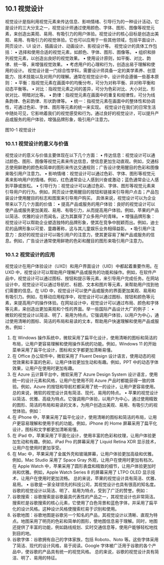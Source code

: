 ## 10.1 视觉设计

视觉设计是指利用视觉元素来传达信息、影响情绪、引导行为的一种设计活动，它是设计的三大分支之一，视觉设计师通过使用颜色、字体、图形、图像等视觉元素，来创造出美观、易用、有吸引力的用户体验。视觉设计的核心目标是创造出美观、易用、有吸引力的视觉体验。它也可以应用于一些其他领域，包括平面设计、网页设计、UI 设计、插画设计、动画设计、影视设计等。
视觉设计的具体工作包括：
•	选择和使用合适的视觉元素，如颜色、字体、图形、图像等。
•	组织和排列视觉元素，以创造出良好的视觉效果。
•	使用设计原则，如平衡、对比、韵律、统一等，来增强视觉效果。
•	考虑用户的心理和行为，创造出易于理解和使用的设计。
视觉设计是一门综合性学科，需要设计师具备一定的美学素养、创意能力、技术技能以及对用户的理解。通常在视觉设计中，设计师会遵循一些基本原则：
•	平衡：指视觉元素在画面中的均衡分布，可分为对称平衡、非对称平衡和动态平衡等。
•	对比：指视觉元素之间的差异，可分为色彩对比、大小对比、形状对比、明暗对比等。
•	韵律：指视觉元素在画面中的重复和规律性，可分为线条韵律、色彩韵律、形状韵律等。
•	统一：指视觉元素在画面中的整体性和协调性，可通过色彩、字体、图形等元素的统一来实现。
视觉设计在我们的日常生活中随处可见，它影响着我们的视觉感受和行为。通过良好的视觉设计，可以提升产品或服务的用户体验，增强品牌形象，吸引用户注意力。
 
图10-1 视觉设计

### 10.1.1 视觉设计的意义与价值

视觉设计的意义与价值主要体现在以下几个方面：
•	传达信息：视觉设计可以通过颜色、图形、图像等视觉元素来传达信息，使信息更加生动直观。例如，交通标志使用鲜艳的颜色和简单的图形来传达交通规则；广告设计使用醒目的色彩和图像来吸引用户注意力。
•	影响情绪：视觉设计可以通过色彩、字体、图形等视觉元素来影响用户的情绪。例如，红色通常会让人感到兴奋或激动；蓝色通常会让人感到平静或放松。
•	引导行为：视觉设计可以通过色彩、字体、图形等视觉元素来引导用户的行为。例如，网页设计使用醒目的按钮和链接来引导用户点击；产品包装设计使用醒目的标志和图案来引导用户购买。
具体来说，视觉设计可以为企业带来以下几个方面的价值：
•	提高产品或服务的用户体验：良好的视觉设计可以使产品或服务更加美观、易用、有吸引力，从而提高用户体验。例如，苹果的产品以简洁、优雅的设计而闻名，这为其赢得了众多用户的青睐。
•	增强品牌形象：视觉设计可以帮助企业塑造独特的品牌形象，使其在竞争中脱颖而出。例如，迪士尼的品牌形象以可爱、童趣著称，这与其儿童娱乐业务相得益彰。
•	吸引用户注意力：良好的视觉设计可以吸引用户的注意力，使其更容易了解产品或服务的信息。例如，广告设计通常使用鲜艳的色彩和醒目的图形来吸引用户注意力。
 	
### 10.1.2 视觉设计的应用

视觉设计在用户体验设计（UXD）和用户界面设计（UID）中都起着重要作用。在 UXD 中，视觉设计可以帮助用户理解产品或服务的功能和操作。例如，在软件产品中，视觉设计可以通过图标、按钮和提示等元素，来引导用户完成任务。在网站设计中，视觉设计可以通过导航栏、标题、文本和图片等元素，来帮助用户找到他们需要的信息。在 UID 中，视觉设计可以使产品或服务的界面更加美观、易用和有吸引力。例如，在移动应用程序中，视觉设计可以通过图标、按钮和颜色等元素，来提高用户的操作体验。在网站设计中，视觉设计可以通过布局、颜色和字体等元素，来创造出更加美观和个性的界面。举一些国际产品设计大厂的例子：
•	微软的视觉设计以简洁、明了、易用为特点。它强调用户体验，以用户为中心，通过使用清晰的图标、简洁的布局和易读的文本，帮助用户快速理解和使用产品或服务。例如：
1.	在 Windows 操作系统中，微软采用了扁平化设计，使用清晰的图标和简洁的布局，让用户更容易理解和使用操作系统的功能。例如，Windows 11 的开始菜单采用了扁平化设计，图标和文字都更加清晰易懂。
2.	在 Office 办公软件中，微软采用了 Fluent Design 设计语言，使用动态的视觉效果和丰富的色彩，让用户体验更加生动和有趣。例如，PPT 中的动态字体效果，让用户在使用时更加有趣。
3.	在 Azure 云计算平台中，微软采用了 Azure Design System 设计语言，使用统一的设计元素和风格，让用户在使用不同 Azure 产品时都能获得一致的体验。例如，Azure 的按钮和导航栏都采用了统一的设计，让用户更容易使用。
总的来说，微软的视觉设计具有简洁、现代、易用的特点。
•	苹果的视觉设计以简洁、优雅、高级为特点。它强调用户体验，以用户为中心，通过使用精致的图形、简洁的布局和易读的文本，为用户创造出美观、易用、有吸引力的视觉体验。例如：
1.	在 iPhone 中，苹果采用了扁平化设计，使用清晰的图标和简洁的布局，让用户更容易理解和使用手机的功能。例如，iPhone 的 Home 屏幕采用了扁平化设计，图标和文字都更加清晰易懂。
2.	在 iPad 中，苹果采用了平面化设计，使用丰富的色彩和纹理，让用户体验更加生动和有趣。例如，iPad Pro 的屏幕采用了 Liquid Retina XDR 显示技术，让用户在使用时更加享受。
3.	在 Mac 中，苹果采用了金属外壳和玻璃屏幕，让用户体验更加高级和优雅。例如，Mac Studio 采用了 Space Gray 外观，让用户在使用时更加有档次。在 Apple Watch 中，苹果采用了圆形表盘和精致的细节，让用户体验更加时尚和优雅。例如，Apple Watch Series 8 的屏幕采用了 LTPO OLED 显示技术，让用户在使用时更加流畅。
总的来说，苹果的视觉设计具有简洁、优雅、易用。
•	谷歌是一家全球领先的科技公司，其视觉设计也具有很高的知名度。谷歌的视觉设计以简洁、明了、易用为特点，受到了广泛的赞誉。例如：
1.	谷歌搜索：谷歌搜索是谷歌最具代表性的产品之一，其视觉设计也非常简洁。搜索栏是谷歌搜索的核心元素，它使用了白色背景和蓝色字体，并采用了扁平化的设计风格。这种设计风格使搜索栏易于识别和使用。
2.	谷歌地图：谷歌地图是谷歌另一个知名的产品，其视觉设计以清晰、直观为特点。地图采用了明亮的色彩和简单的图形，使地图信息易于理解。同时，地图还提供了丰富的功能，例如路线规划、实时交通信息等，使用户能够轻松地找到目的地。
3.	谷歌字体：谷歌拥有自己的字体家族，包括 Roboto、Noto 等。这些字体采用了简洁、现代的设计风格，易于阅读。Google 字体被广泛用于谷歌的各个产品中，使谷歌的产品具有统一的视觉风格。
总的来说，谷歌的视觉设计具有简洁、明了、易用的特征。
